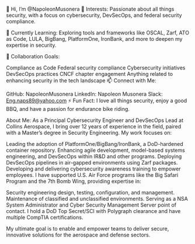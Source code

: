 👋 Hi, I’m @NapoleonMusonera
👀 Interests: Passionate about all things security, with a focus on cybersecurity, DevSecOps, and federal security compliance.

🌱 Currently Learning: Exploring tools and frameworks like OSCAL, Zarf, ATO as Code, LULA, BigBang, PlatformOne, IronBank, and more to deepen my expertise in security.

💞️ Collaboration Goals:

Compliance as Code
Federal security compliance
Cybersecurity initiatives
DevSecOps practices
CNCF chapter engagement
Anything related to enhancing security in the tech landscape
📫 Connect with Me:

GitHub: NapoleonMusonera
LinkedIn: Napoleon Musonera
Slack: Eng.naps89@yahoo.com
⚡ Fun Fact: I love all things security, enjoy a good BBQ, and have a passion for endurance bike riding.

About Me:
As a Principal Cybersecurity Engineer and DevSecOps Lead at Collins Aerospace, I bring over 12 years of experience in the field, paired with a Master’s degree in Security Engineering. My work focuses on:

Leading the adoption of PlatformOne/BigBang/IronBank, a DoD-hardened container repository.
Enhancing agile development, model-based systems engineering, and DevSecOps within IR&D and other programs.
Deploying DevSecOps pipelines in air-gapped environments using Zarf packages.
Developing and delivering cybersecurity awareness training to empower employees.
I have supported U.S. Air Force programs like the Big Safari Program and the 7th Bomb Wing, providing expertise in:

Security engineering design, testing, configuration, and management.
Maintenance of classified and unclassified environments.
Serving as a NSA System Administrator and Cyber Security Management Server point of contact.
I hold a DoD Top Secret/SCI with Polygraph clearance and have multiple CompTIA certifications.

My ultimate goal is to enable and empower teams to deliver secure, innovative solutions for the aerospace and defense sectors.
